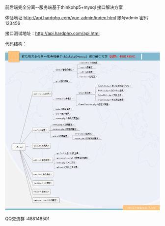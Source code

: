 前后端完全分离--服务端基于thinkphp5+mysql 接口解决方案

体验地址 http://api.hardphp.com/vue-admin/index.html 账号admin 密码123456

接口测试地址：http://api.hardphp.com/api.html


代码结构：

![image](https://github.com/hardphp/tp5-api/blob/master/%E4%BB%A3%E7%A0%81%E7%BB%93%E6%9E%84.png)

QQ交流群 :488148501